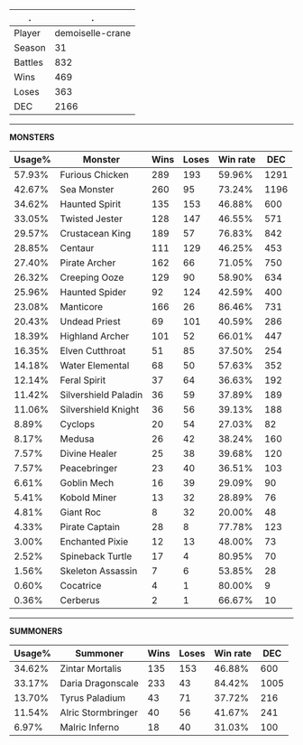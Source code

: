 .|.
|-|-
Player|demoiselle-crane
Season|31
Battles|832
Wins|469
Loses|363
DEC|2166

---
**MONSTERS**

Usage%|Monster|Wins|Loses|Win rate|DEC|
-|-|-|-|-|-|
57.93%|Furious Chicken|289|193|59.96%|1291|
42.67%|Sea Monster|260|95|73.24%|1196|
34.62%|Haunted Spirit|135|153|46.88%|600|
33.05%|Twisted Jester|128|147|46.55%|571|
29.57%|Crustacean King|189|57|76.83%|842|
28.85%|Centaur|111|129|46.25%|453|
27.40%|Pirate Archer|162|66|71.05%|750|
26.32%|Creeping Ooze|129|90|58.90%|634|
25.96%|Haunted Spider|92|124|42.59%|400|
23.08%|Manticore|166|26|86.46%|731|
20.43%|Undead Priest|69|101|40.59%|286|
18.39%|Highland Archer|101|52|66.01%|447|
16.35%|Elven Cutthroat|51|85|37.50%|254|
14.18%|Water Elemental|68|50|57.63%|352|
12.14%|Feral Spirit|37|64|36.63%|192|
11.42%|Silvershield Paladin|36|59|37.89%|189|
11.06%|Silvershield Knight|36|56|39.13%|188|
8.89%|Cyclops|20|54|27.03%|82|
8.17%|Medusa|26|42|38.24%|160|
7.57%|Divine Healer|25|38|39.68%|120|
7.57%|Peacebringer|23|40|36.51%|103|
6.61%|Goblin Mech|16|39|29.09%|90|
5.41%|Kobold Miner|13|32|28.89%|76|
4.81%|Giant Roc|8|32|20.00%|48|
4.33%|Pirate Captain|28|8|77.78%|123|
3.00%|Enchanted Pixie|12|13|48.00%|73|
2.52%|Spineback Turtle|17|4|80.95%|70|
1.56%|Skeleton Assassin|7|6|53.85%|28|
0.60%|Cocatrice|4|1|80.00%|9|
0.36%|Cerberus|2|1|66.67%|10|

---
**SUMMONERS**

Usage%|Summoner|Wins|Loses|Win rate|DEC|
-|-|-|-|-|-|
34.62%|Zintar Mortalis|135|153|46.88%|600|
33.17%|Daria Dragonscale|233|43|84.42%|1005|
13.70%|Tyrus Paladium|43|71|37.72%|216|
11.54%|Alric Stormbringer|40|56|41.67%|241|
6.97%|Malric Inferno|18|40|31.03%|100|
